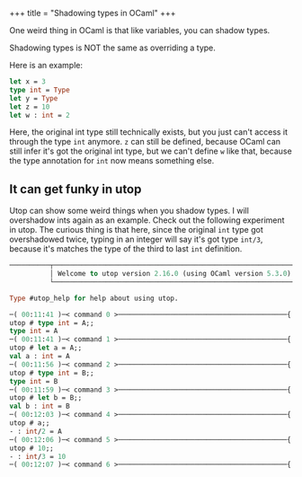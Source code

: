 +++
title = "Shadowing types in OCaml"
+++

One weird thing in OCaml is that like variables, you can shadow types.

Shadowing types is NOT the same as overriding a type.

Here is an example:

```ocaml
let x = 3
type int = Type
let y = Type
let z = 10
let w : int = 2
```
Here, the original int type still technically exists, but you just can't access it through the type `int` anymore. `z` can still be defined, because OCaml can still infer it's got the original int type, but we can't define `w` like that, because the type annotation for `int` now means something else.


## It can get funky in utop

Utop can show some weird things when you shadow types. I will overshadow ints again as an example. Check out the following experiment in utop. The curious thing is that here, since the original `int` type got overshadowed twice, typing in an integer will say it's got type `int/3`, because it's matches the type of the third to last `int` definition.
```ocaml
──────────┬─────────────────────────────────────────────────────────────┬───────────
          │ Welcome to utop version 2.16.0 (using OCaml version 5.3.0)! │
          └─────────────────────────────────────────────────────────────┘

Type #utop_help for help about using utop.

─( 00:11:41 )─< command 0 >──────────────────────────────────────────{ counter: 0 }─
utop # type int = A;;
type int = A
─( 00:11:41 )─< command 1 >──────────────────────────────────────────{ counter: 0 }─
utop # let a = A;;
val a : int = A
─( 00:11:56 )─< command 2 >──────────────────────────────────────────{ counter: 0 }─
utop # type int = B;;
type int = B
─( 00:11:59 )─< command 3 >──────────────────────────────────────────{ counter: 0 }─
utop # let b = B;;
val b : int = B
─( 00:12:03 )─< command 4 >──────────────────────────────────────────{ counter: 0 }─
utop # a;;
- : int/2 = A
─( 00:12:06 )─< command 5 >──────────────────────────────────────────{ counter: 0 }─
utop # 10;;
- : int/3 = 10
─( 00:12:07 )─< command 6 >──────────────────────────────────────────{ counter: 0 }─
```